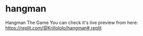 # hangman
Hangman The Game
You can check it's live preview from here:
https://replit.com/@Krillololo/hangman#.replit
